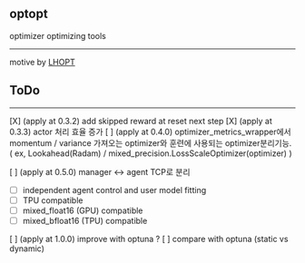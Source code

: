 ## optopt
optimizer optimizing tools

--------------------

motive by [LHOPT](https://arxiv.org/pdf/2106.00958.pdf)



## ToDo
------------------

[X] (apply at 0.3.2) add skipped reward at reset next step
[X] (apply at 0.3.3) actor 처리 효율 증가
[ ] (apply at 0.4.0) optimizer_metrics_wrapper에서 momentum / variance 가져오는 optimizer와 훈련에 사용되는  optimizer분리기능. ( ex, Lookahead(Radam) / mixed_precision.LossScaleOptimizer(optimizer) )

[ ] (apply at 0.5.0) manager <-> agent TCP로 분리
- [ ] independent agent control and user model fitting
- [ ] TPU compatible
- [ ] mixed_float16 (GPU) compatible
- [ ] mixed_bfloat16 (TPU) compatible

[ ] (apply at 1.0.0) improve with optuna ? 
[ ] compare with optuna (static vs dynamic)
